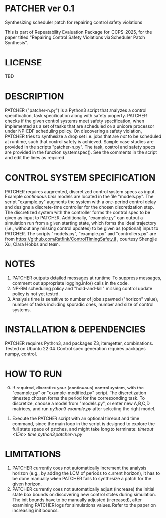 # PATCHER ver 0.1
Synthesizing scheduler patch for repairing control safety violations

This is part of Repeatability Evaluation Package for ICCPS-2025, for the paper titled "Repairing Control Safety Violations via Scheduler Patch Synthesis". 

# LICENSE
TBD

# DESCRIPTION
PATCHER ("patcher-n.py") is a Python3 script that analyzes a control specification, task specification along with safety property. PATCHER checks if the given control systems meet safety specification, when implemented as a set of tasks that are scheduled on a unicore processor under NP-EDF scheduling policy. On discovering a safety violation, PATCHER tries to synthesize a drop set i.e. jobs that are *not* to be scheduled at runtime, such that control safety is achieved. Sample case studies are provided in the scripts "patcher-n.py". The task, control and safety specs are provided in the function systemspec(). See the comments in the script and edit the lines as required. 

# CONTROL SYSTEM SPECIFICATION
PATCHER requires augmented, discretized control system specs as input. Example *continuous time* models are located in the file "models.py". The script "example.py" augments the system with a one-period control delay and designs a discrete-time controller for the chosen discretization step. The discretized system with the controller forms the control spec to be given as input to PATCHER. Additionally, "example.py" can output a simulation run from a given starting state, which forms the ideal trajectory (i.e., without any missing control updates) to be given as (optional) input to PATCHER. 
The scripts "models.py", "example.py" and "controllers.py" are from https://github.com/Ratfink/ControlTimingSafety.jl , courtesy Shengjie Xu, Clara Hobbs and team.   

# NOTES
1) PATCHER outputs detailed messages at runtime. To suppress messages, comment out appropriate logging.info() calls in the code. 
2) NP-RM scheduling policy and "hold-and-kill" missing control update policy is not yet tested.
3) Analysis time is sensitive to number of jobs spawned ("horizon" value), number of tasks including  sporadic ones, number and size of control systems.

# INSTALLATION & DEPENDENCIES
PATCHER requires Python3, and packages Z3, itemgetter, combinations. Tested on Ubuntu 22.04. 
Control spec generation requires packages numpy, control.

# HOW TO RUN
0) If required, discretize your (continuous) control system, with the "example.py" or "example-modified.py" script. The discretization timestep chosen forms the period for the corresponding task. To discretize, choose a model from "models.py", or enter new A,B,C,D matrices, and run *python3 example.py* after selecting the right model.

1) Execute the PATCHER script with an optional timeout and time command, since the main loop in the script is designed to explore the full state space of patches, and might take long to terminate:    *timeout <15m> time python3 patcher-n.py*

# LIMITATIONS
1) PATCHER currently does not automatically increment the analysis horizon (e.g., by adding the LCM of periods to current horizon), it has to be done manually when PATCHER fails to synthesize a patch for the given horizon.
2) PATCHER currently does not automatically adjust (increase) the initial state box bounds on discovering new control states during simulation. The init bounds have to be manually adjusted (increased), after examining PATCHER logs for simulations values. Refer to the paper on increasing init bounds. 
